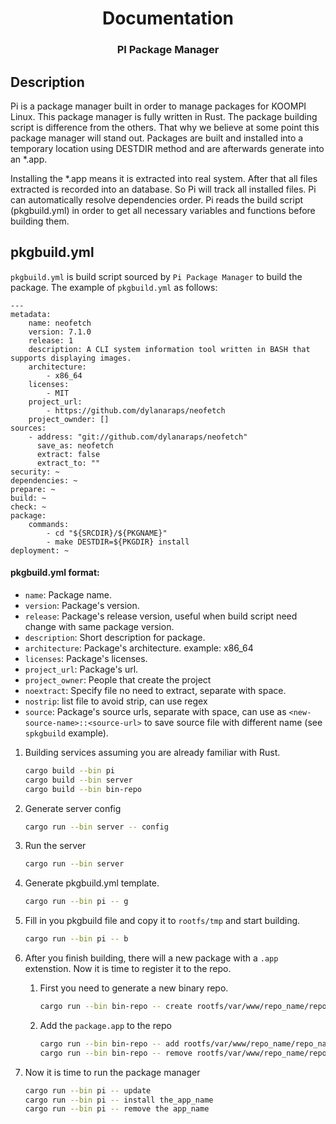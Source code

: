 <h1 align="Center"> Documentation

<h3 align="center">PI Package Manager </h1>




## Description

Pi is a package manager built in order to manage packages for KOOMPI Linux. This package manager
is fully written in Rust. The package building script is difference from the others. That why we believe at some point this package manager will stand out. Packages are built and installed into a temporary location using DESTDIR method and are afterwards generate into an *.app.

Installing the *.app means it is extracted into real system. After that all files extracted is recorded into an database. So Pi will track all installed files. Pi can automatically resolve dependencies order. Pi
reads the build script (pkgbuild.yml) in order to get all necessary variables and functions before building
them.

## pkgbuild.yml

`pkgbuild.yml` is build script sourced by `Pi Package Manager` to build the package.
The example of `pkgbuild.yml` as follows:

	---
	metadata:
	    name: neofetch
	    version: 7.1.0
	    release: 1
	    description: A CLI system information tool written in BASH that supports displaying images.
	    architecture:
	        - x86_64
	    licenses:
	        - MIT
	    project_url:
	        - https://github.com/dylanaraps/neofetch
	    project_ownder: []
	sources:
	    - address: "git://github.com/dylanaraps/neofetch"
	      save_as: neofetch
	      extract: false
	      extract_to: ""
	security: ~
	dependencies: ~
	prepare: ~
	build: ~
	check: ~
	package:
	    commands:
	        - cd "${SRCDIR}/${PKGNAME}"
	        - make DESTDIR=${PKGDIR} install
	deployment: ~



#### pkgbuild.yml format:

* `name`: Package name.
* `version`: Package's version.
* `release`: Package's release version, useful when build script need change with same package version.
* `description`: Short description for package.
* `architecture`: Package's architecture. example: x86_64
* `licenses`: Package's licenses.
* `project_url`: Package's url.
* `project_owner`: People that create the project
* `noextract`: Specify file no need to extract, separate with space.
* `nostrip`: list file to avoid strip, can use regex
* `source`: Package's source urls, separate with space, can use as `<new-source-name>::<source-url>` to save source file with different name (see `spkgbuild` example).















1. Building services assuming you are already familiar with Rust.

    ```bash
    cargo build --bin pi
    cargo build --bin server
    cargo build --bin bin-repo
    ```

2. Generate server config

    ```bash
    cargo run --bin server -- config
    ```

3. Run the server

    ```bash
    cargo run --bin server
    ```

4. Generate pkgbuild.yml template.

    ```bash
    cargo run --bin pi -- g
    ```

5. Fill in you pkgbuild file and copy it to `rootfs/tmp` and start building.

    ```bash
    cargo run --bin pi -- b
    ```

6. After you finish building, there will a new package with a `.app` extenstion. Now it is time to register it to the repo.

    1. First you need to generate a new binary repo.

        ```bash
        cargo run --bin bin-repo -- create rootfs/var/www/repo_name/repo_name.db        # generate a new repo
        ```

    2. Add the `package.app` to the repo

        ```bash
        cargo run --bin bin-repo -- add rootfs/var/www/repo_name/repo_name.db package.app
        cargo run --bin bin-repo -- remove rootfs/var/www/repo_name/repo_name.db package_name
        ```

7. Now it is time to run the package manager

    ```bash
    cargo run --bin pi -- update
    cargo run --bin pi -- install the_app_name
    cargo run --bin pi -- remove the app_name
    ```
